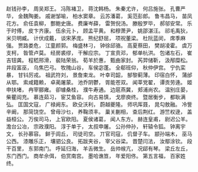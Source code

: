 赵钱孙李， 周吴郑王。   冯陈褚卫， 蒋沈韩杨。   朱秦尤许， 何吕施张。
孔曹严华， 金魏陶姜。   戚谢邹喻， 柏水窦章。   云苏潘葛， 奚范彭郎。   鲁韦昌马， 苗凤花方。
俞任袁柳， 酆鲍史唐。   费廉岑薛， 雷贺倪汤。   滕殷罗毕， 郝邬安常。   乐于时傅， 皮卞齐康。
伍余元卜， 顾孟平黄。   和穆萧尹， 姚邵湛汪。   祁毛禹狄， 米贝明臧。   计伏成戴， 谈宋茅庞。
熊纪舒屈， 项祝董梁。   杜阮蓝闵， 席季麻强。   贾路娄危， 江童颜郭。   梅盛林刁， 钟徐邱骆。
高夏蔡田， 樊胡凌霍。   虞万支柯， 昝管卢莫。   经房裘缪， 干解应宗。   丁宣贲邓， 郁单杭洪。
包诸左石， 崔吉钮龚。   程嵇邢滑， 裴陆荣翁。   荀羊於惠， 甄曲家封。   芮羿储靳， 汲邴糜松。
井段富巫， 乌焦巴弓。   牧隗山谷， 车侯宓蓬。   全郗班仰， 秋仲伊宫。   宁仇栾暴， 甘钭厉戎。
祖武符刘， 景詹束龙。   叶幸司韶， 郜黎蓟薄。   印宿白怀， 蒲邰从鄂。   索咸籍赖， 卓蔺屠蒙。
池乔阴鬱， 胥能苍双。   闻莘党翟， 谭贡劳逄。   姬申扶堵， 冉宰郦雍。   卻璩桑桂， 濮牛寿通。
边扈燕冀， 郏浦尚农。   温别庄晏， 柴瞿阎充。   慕连茹习， 宦艾鱼容。   向古易慎， 戈廖庾终。
暨居衡步， 都耿满弘。   匡国文寇， 广禄阙东。   欧殳沃利， 蔚越夔隆。   师巩厍聂， 晁勾敖融。
冷訾辛阚， 那简饶空。   曾毋沙乜， 养鞠须丰。   巢关蒯相， 查后荆红。   游竺权逯， 盖益桓公。
万俟司马， 上官欧阳。   夏侯诸葛， 闻人东方。   赫连皇甫， 尉迟公羊。   澹台公冶， 宗政濮阳。
淳于单于， 太叔申屠。   公孙仲孙， 轩辕令狐。   钟离宇文， 长孙慕容。   鲜于闾丘， 司徒司空。
丌官司寇， 仉督子车。   颛孙端木， 巫马公西。   漆雕乐正， 壤驷公良。   拓跋夹谷， 宰父谷梁。
晋楚闫法， 汝鄢涂钦。   段干百里， 东郭南门。   呼延归海， 羊舌微生。   岳帅缑亢， 况郈有琴。
梁丘左丘， 东门西门。   商牟佘佴， 伯赏南宫。   墨哈谯笪， 年爱阳佟。   第五言福， 百家姓终。